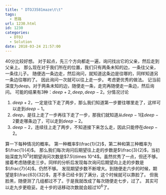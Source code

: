 ```yaml
---
title: " DTOJ3581maze\t\t"
tags:
  - 思路
url: 1230.html
id: 1230
categories:
  - DTOJ
  - Solution
date: 2018-03-24 21:57:00
---
```


$40$分比较好想。 对于起点，先三个方向都走一遍，询问找出它的父亲，然后走到父亲上。 那么现在对于我们所在的位置，我们只有两条未知的边，一条往父亲，一条往儿子。 随便选一条边走，然后询问，就知道这条边是往哪的，同样知道另一条边往哪的了。 因此询问一次就可以往上走一步。 考虑更优秀的做法。 记当前深度为$deep$。对于两条未知的边，随便走一条，走完再随便走一条边，然后询问。 可能的结果有$3$种：$deep+2,deep,deep-2$。分情况讨论

1.  $deep+2$，一定是往下走了两步，那么我们知道第一步要往哪里走了，这样可以走到$deep-1$。
2.  $deep$，是往上走了一步再往下走了一步，那我们就知道从$deep-1$往$deep-2$要走哪条边了，可以走到$deep-2$。
3.  $deep-2$，连续往上走了两步，不知道接下来怎么走，因此只能停在$deep-2$。

算一下每种情况的概率。 第一种概率$\\frac{1}{2}$，第二种和第三种概率为$\\frac{1}{4}$。 那么我们每次询问后期望往上走的步数是$\\frac{3}{2}$，当初始深度为$10^5$时期望询问次数是$7.5\\times 10^4$。虽然优秀了一点，但还不够。 接着考虑随便走三步。同样的分析后发现每次询问后期望向上走的步数是$\\frac{7}{4}$。仍然不够。 发现期望步数不断增大。到随便走六步的时候，期望是$\\frac{63}{32}$，差不多已经卡到了满分，这个时候就可以靠脸了。 但我脸黑，随便测了几组都过不了。于是我就改成了每次随便走七步，过了。 其实可以走九步更稳妥。走十步的话移动次数就会超过$10^6$了。